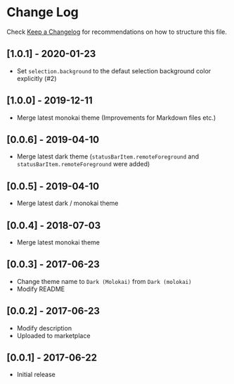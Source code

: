 # Change Log

Check [Keep a Changelog](https://keepachangelog.com/) for recommendations on how to structure this file.

## [1.0.1] - 2020-01-23
- Set `selection.background` to the defaut selection background color explicitly (#2)

## [1.0.0] - 2019-12-11
- Merge latest monokai theme (Improvements for Markdown files etc.)

## [0.0.6] - 2019-04-10
- Merge latest dark theme (`statusBarItem.remoteForeground` and `statusBarItem.remoteForeground` were added)

## [0.0.5] - 2019-04-10
- Merge latest dark / monokai theme

## [0.0.4] - 2018-07-03
- Merge latest monokai theme

## [0.0.3] - 2017-06-23
- Change theme name to `Dark (Molokai)` from `Dark (molokai)`
- Modify README

## [0.0.2] - 2017-06-23
- Modify description
- Uploaded to marketplace

## [0.0.1] - 2017-06-22
- Initial release
